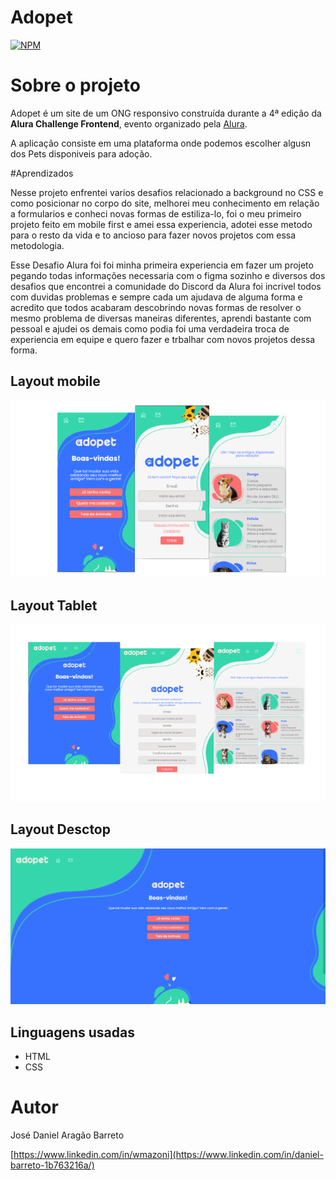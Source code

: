 # Adopet 
[![NPM](https://img.shields.io/npm/l/react)](https://github.com/DanielBarret0/adopet/blob/main/LICENSE)

# Sobre o projeto

Adopet é um site de um ONG responsivo construída durante a 4ª edição da **Alura Challenge Frontend**, evento organizado pela [Alura](https://www.alura.com.br/).

A aplicação consiste em uma plataforma onde podemos escolher algusn dos Pets disponiveis para adoção.

#Aprendizados

Nesse projeto enfrentei varios desafios relacionado a background no CSS e como posicionar no corpo do site, melhorei meu conhecimento em relação a formularios e conheci novas formas de estiliza-lo, foi o meu primeiro projeto feito em mobile first e amei essa experiencia, adotei esse metodo para o resto da vida e to ancioso para fazer novos projetos com essa metodologia.

Esse Desafio Alura foi foi minha primeira experiencia em fazer um projeto pegando todas informações necessaria com o figma sozinho e diversos dos desafios que encontrei a comunidade do Discord da Alura foi incrivel todos com duvidas problemas e sempre cada um ajudava de alguma forma e acredito que todos acabaram descobrindo novas formas de resolver o mesmo problema de diversas maneiras diferentes, aprendi bastante com pessoal e ajudei os demais como podia foi uma verdadeira troca de experiencia em equipe e quero fazer e trbalhar com novos projetos dessa forma.

## Layout mobile 
![Mobile 1](https://github.com/DanielBarret0/adopet/blob/main/prints/mobile-1.png)

## Layout Tablet
![tablet 1](https://github.com/DanielBarret0/adopet/blob/main/prints/tablet-1.png)

## Layout Desctop
![desktop 1](https://github.com/DanielBarret0/adopet/blob/main/prints/desktop-1.png)

## Linguagens usadas
- HTML
- CSS

# Autor

José Daniel Aragão Barreto

[https://www.linkedin.com/in/wmazoni](https://www.linkedin.com/in/daniel-barreto-1b763216a/)
